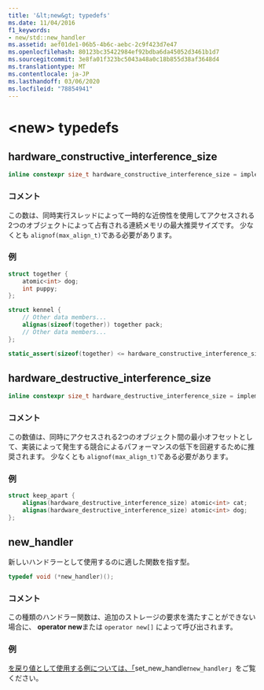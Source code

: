 ```yaml
---
title: '&lt;new&gt; typedefs'
ms.date: 11/04/2016
f1_keywords:
- new/std::new_handler
ms.assetid: aef01de1-06b5-4b6c-aebc-2c9f423d7e47
ms.openlocfilehash: 80123bc35422984ef92bdba6da45052d3461b1d7
ms.sourcegitcommit: 3e8fa01f323bc5043a48a0c18b855d38af3648d4
ms.translationtype: MT
ms.contentlocale: ja-JP
ms.lasthandoff: 03/06/2020
ms.locfileid: "78854941"
---
```

# <a name="ltnewgt-typedefs"></a>&lt;new&gt; typedefs

## <a name="hardware_constructive_interference_size"></a>hardware_constructive_interference_size

```cpp
inline constexpr size_t hardware_constructive_interference_size = implementation-defined;
```

### <a name="remarks"></a>コメント

この数は、同時実行スレッドによって一時的な近傍性を使用してアクセスされる2つのオブジェクトによって占有される連続メモリの最大推奨サイズです。 少なくとも `alignof(max_align_t)`である必要があります。

### <a name="example"></a>例

```cpp
struct together { 
    atomic<int> dog;
    int puppy;
};

struct kennel {
    // Other data members...
    alignas(sizeof(together)) together pack;
    // Other data members...
};

static_assert(sizeof(together) <= hardware_constructive_interference_size);
```

## <a name="hardware_destructive_interference_size"></a>hardware_destructive_interference_size

```cpp
inline constexpr size_t hardware_destructive_interference_size = implementation-defined;
```

### <a name="remarks"></a>コメント

この数値は、同時にアクセスされる2つのオブジェクト間の最小オフセットとして、実装によって発生する競合によるパフォーマンスの低下を回避するために推奨されます。 少なくとも `alignof(max_align_t)`である必要があります。

### <a name="example"></a>例

```cpp
struct keep_apart {
    alignas(hardware_destructive_interference_size) atomic<int> cat;
    alignas(hardware_destructive_interference_size) atomic<int> dog;
};
```

## <a name="new_handler"></a>new_handler

新しいハンドラーとして使用するのに適した関数を指す型。

```cpp
typedef void (*new_handler)();
```

### <a name="remarks"></a>コメント

この種類のハンドラー関数は、追加のストレージの要求を満たすことができない場合に、 **operator new**または `operator new[]` によって呼び出されます。

### <a name="example"></a>例

[ を戻り値として使用する例については、「](../standard-library/new-functions.md#set_new_handler)set_new_handler`new_handler`」をご覧ください。
